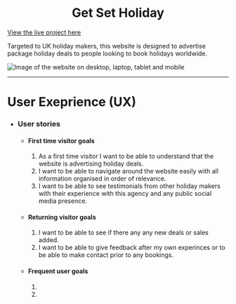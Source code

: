 <h1 align="center">Get Set Holiday</h1>

[View the live project here](https://begumdev.github.io/GetSetHoliday/index.html)

Targeted to UK holiday makers, this website is designed to advertise package holiday deals to people looking to book holidays worldwide.

![Image of the website on desktop, laptop, tablet and mobile](../images/AmIResponsiveImg.JPG)

***
# User Exeprience (UX)

- ### User stories
    - #### First time visitor goals
        1. As a first time visitor I want to be able to understand that the website is advertising holiday deals.
        2. I want to be able to navigate around the website easily with all information organised in order of relevance.
        3. I want to be able to see testimonials from other holiday makers with their experience with this agency and any public social media presence.

    - #### Returning visitor goals
        1. I want to be able to see if there any any new deals or sales added.
        2. I want to be able to give feedback after my own experinces or to be able to make contact prior to any bookings.
        
    - #### Frequent user goals
        1. 
        2. 

    
